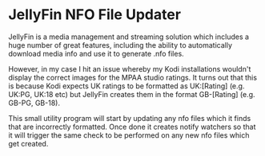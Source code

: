 # JellyFin NFO File Updater
JellyFin is a media management and streaming solution which includes a huge number of great features, including the ability to automatically download media info and use it to generate .nfo files.

However, in my case I hit an issue whereby my Kodi installations wouldn't display the correct images for the MPAA studio ratings.  It turns out that this is because Kodi expects UK ratings to be formatted as UK:[Rating] (e.g. UK:PG, UK:18 etc) but JellyFin creates them in the format GB-[Rating] (e.g. GB-PG, GB-18).

This small utility program will start by updating any nfo files which it finds that are incorrectly formatted.  Once done it creates notify watchers so that it will trigger the same check to be performed on any new nfo files which get created.
